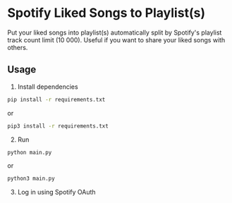 # Spotify Liked Songs to Playlist(s)

Put your liked songs into playlist(s) automatically split by Spotify's playlist track count limit (10 000). Useful if you want to share your liked songs with others.

## Usage

1. Install dependencies

```bash
pip install -r requirements.txt
```

or

```bash
pip3 install -r requirements.txt
```

2. Run

```bash
python main.py
```

or

```bash
python3 main.py
```

3. Log in using Spotify OAuth
